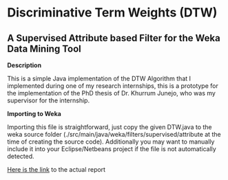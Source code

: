 # Discriminative Term Weights  (DTW)
## A Supervised Attribute based Filter for the Weka Data Mining Tool

**Description**

This is a simple Java implementation of the DTW Algorithm that I implemented during one of my research internships, this is a prototype for the implementation of the PhD thesis of Dr. Khurrum Junejo, who was my supervisor for the internship.

**Importing to Weka**

Importing this file is straightforward, just copy the given DTW.java to the weka source folder (./src/main/java/weka/filters/supervised/attribute at the time of creating the source code). Additionally you may want to manually include it into your Eclipse/Netbeans project if the file is not automatically detected.


[Here is the link](https://scholar.google.de/citations?view_op=view_citation&hl=en&user=gsbePboAAAAJ&sortby=pubdate&citation_for_view=gsbePboAAAAJ:W7OEmFMy1HYC) to the actual report